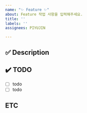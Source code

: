 ```yaml
---
name: "✨ Feature ✨"
about: Feature 작업 사항을 입력해주세요.
title: ''
labels: ''
assignees: PIYUJIN

---
```


## ✅ Description
<!-- 해당 기능의 설명을 작성해주세요. -->

## ✔️ TODO
- [ ] todo
- [ ] todo

## ETC
